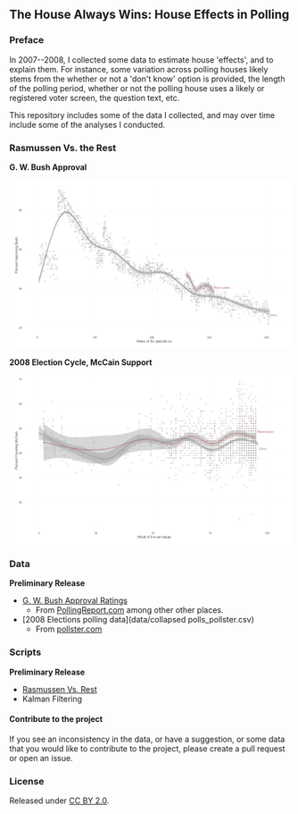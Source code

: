 ## The House Always Wins: House Effects in Polling

### Preface
In 2007--2008, I collected some data to estimate house 'effects', and to explain them. For instance, some variation across polling houses likely stems from the whether or not a 'don't know' option is provided, the length of the polling period, whether or not the polling house uses a likely or registered voter screen, the question text,  etc. 

This repository includes some of the data I collected, and may over time include some of the analyses I conducted.

### Rasmussen Vs. the Rest

**G. W. Bush Approval**

![rasmussen vs. rest bush approval](figs/approve_rasmussen.png)

**2008 Election Cycle, McCain Support**

![rasmussen vs. rest election](figs/mccain_rasmussen.png)

### Data

**Preliminary Release**

* [G. W. Bush Approval Ratings](data/bushfav_merged.csv)
    - From [PollingReport.com](PollingReport.com) among other other places.
* [2008 Elections polling data](data/collapsed polls_pollster.csv)
    - From [pollster.com](pollster.com)
 
### Scripts

**Preliminary Release**

* [Rasmussen Vs. Rest](scripts/rasmussen_vs_all.R)
* Kalman Filtering

#### Contribute to the project

If you see an inconsistency in the data, or have a suggestion, or some data that you would like to contribute to the project, please create a pull request or open an issue. 

### License

Released under [CC BY 2.0](https://creativecommons.org/licenses/by/2.0/). 
